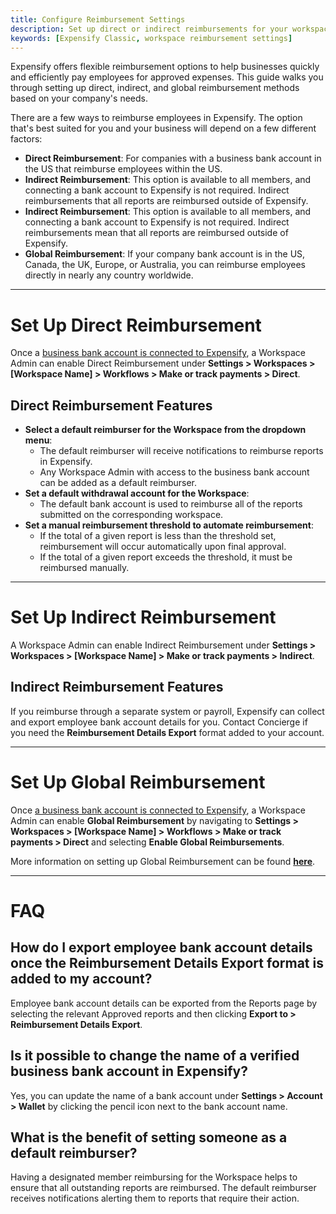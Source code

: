 ```yaml
---
title: Configure Reimbursement Settings
description: Set up direct or indirect reimbursements for your workspace.
keywords: [Expensify Classic, workspace reimbursement settings]
---
```


Expensify offers flexible reimbursement options to help businesses quickly and efficiently pay employees for approved expenses. This guide walks you through setting up direct, indirect, and global reimbursement methods based on your company's needs.

There are a few ways to reimburse employees in Expensify. The option that's best suited for you and your business will depend on a few different factors:
- **Direct Reimbursement**: For companies with a business bank account in the US that reimburse employees within the US.
- **Indirect Reimbursement**: This option is available to all members, and connecting a bank account to Expensify is not required. Indirect reimbursements that all reports are reimbursed outside of Expensify.
- **Indirect Reimbursement**: This option is available to all members, and connecting a bank account to Expensify is not required. Indirect reimbursements mean that all reports are reimbursed outside of Expensify.
- **Global Reimbursement**: If your company bank account is in the US, Canada, the UK, Europe, or Australia, you can reimburse employees directly in nearly any country worldwide.

---

# Set Up Direct Reimbursement

Once a [business bank account is connected to Expensify](https://help.expensify.com/articles/expensify-classic/bank-accounts-and-payments/Business-Bank-Accounts-USD#how-to-add-a-verified-business-bank-account), a Workspace Admin can enable Direct Reimbursement under **Settings > Workspaces > [Workspace Name] > Workflows > Make or track payments > Direct**.

## Direct Reimbursement Features
- **Select a default reimburser for the Workspace from the dropdown menu**:
     - The default reimburser will receive notifications to reimburse reports in Expensify.
     - Any Workspace Admin with access to the business bank account can be added as a default reimburser.
- **Set a default withdrawal account for the Workspace**:
     - The default bank account is used to reimburse all of the reports submitted on the corresponding workspace.
- **Set a manual reimbursement threshold to automate reimbursement**:
     - If the total of a given report is less than the threshold set, reimbursement will occur automatically upon final approval.
     - If the total of a given report exceeds the threshold, it must be reimbursed manually.

---

# Set Up Indirect Reimbursement

A Workspace Admin can enable Indirect Reimbursement under **Settings > Workspaces > [Workspace Name] > Make or track payments > Indirect**.

## Indirect Reimbursement Features
If you reimburse through a separate system or payroll, Expensify can collect and export employee bank account details for you. Contact Concierge if you need the **Reimbursement Details Export** format added to your account.

---

# Set Up Global Reimbursement

Once [a business bank account is connected to Expensify](https://help.expensify.com/articles/expensify-classic/bank-accounts-and-payments/Business-Bank-Accounts-USD#how-to-add-a-verified-business-bank-account), a Workspace Admin can enable **Global Reimbursement** by navigating to **Settings > Workspaces > [Workspace Name] > Workflows > Make or track payments > Direct** and selecting **Enable Global Reimbursements**.

More information on setting up Global Reimbursement can be found **[here](https://help.expensify.com/articles/expensify-classic/bank-accounts-and-payments/Global-Reimbursements)**.

---

# FAQ 

## How do I export employee bank account details once the Reimbursement Details Export format is added to my account?

Employee bank account details can be exported from the Reports page by selecting the relevant Approved reports and then clicking **Export to > Reimbursement Details Export**.

## Is it possible to change the name of a verified business bank account in Expensify?

Yes, you can update the name of a bank account under **Settings > Account > Wallet** by clicking the pencil icon next to the bank account name.

## What is the benefit of setting someone as a default reimburser?

Having a designated member reimbursing for the Workspace helps to ensure that all outstanding reports are reimbursed. The default reimburser receives notifications alerting them to reports that require their action.

